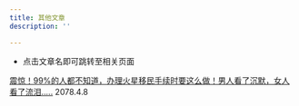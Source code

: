 ```yaml
---
title: 其他文章
description: ''

---
```

* 点击文章名即可跳转至相关页面

[震惊！99%的人都不知道，办理火星移民手续时要这么做！男人看了沉默，女人看了流泪.....](https://starspress.org/news/iia-q-and-a/ "震惊！99%的人都不知道，办理火星移民手续时要这么做！男人看了沉默，女人看了流泪.....") 2078.4.8
